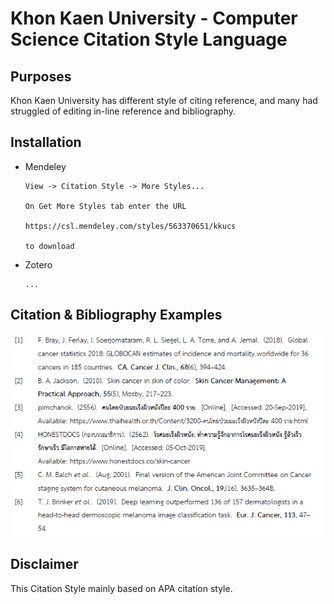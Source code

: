 # Khon Kaen University - Computer Science Citation Style Language

## Purposes

Khon Kaen University has different style of citing reference, and many had struggled of editing in-line reference and bibliography.

## Installation

- Mendeley
  
  ```
  View -> Citation Style -> More Styles...

  On Get More Styles tab enter the URL 

  https://csl.mendeley.com/styles/563370651/kkucs

  to download
  ```
- Zotero
  ```
  ...
  ```

## Citation & Bibliography Examples

  ![png](./docs/bibliography.png)

## Disclaimer
  
  This Citation Style mainly based on APA citation style.
